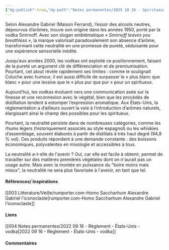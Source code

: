 ```yaml
---
{"dg-publish":true,"dg-path":"Notes permanentes/2025 10 26 - Spiritueux - neutralité - historique.md","permalink":"/notes-permanentes/2025-10-26-spiritueux-neutralite-historique/","dgPassFrontmatter":true}
---
```


Selon Alexandre Gabriel (Maison Ferrand), l’essor des alcools neutres, dépourvus d’arômes, trouve son origine dans les années 1950, porté par la vodka Smirnoff. Avec son slogan emblématique _« Smirnoff leaves you breathless »_, la marque valorisait paradoxalement son absence d’arôme, transformant cette neutralité en une promesse de pureté, séduisante pour une expérience sensorielle inédite.

Jusqu’aux années 2000, les vodkas ont exploité ce positionnement, faisant de la pureté un argument clé de différenciation et de premiumisation. Pourtant, cet atout révèle rapidement ses limites : comme le soulignait Coluche avec humour, il est aussi difficile de surpasser le « plus blanc que blanc » pour une lessive que le « plus pur que pur » pour un spiritueux.

Aujourd’hui, les vodkas évoluent vers une communication axée sur la finesse et une reconnexion avec le végétal, bien que les procédés de distillation tendent à estomper l’expression aromatique. Aux États-Unis, la réglementation a d’ailleurs ouvert la voie à l’introduction d’arômes naturels, élargissant ainsi le champ des possibles pour les spiritueux.

Pourtant, la neutralité persiste dans de nombreuses catégories, comme les rhums légers (historiquement associés au style espagnol) ou les whiskies d’assemblage, souvent élaborés à partir de distillats à très haut degré (94,8 % vol). Ces produits répondent à une demande constante : des boissons économiques, polyvalentes en mixologie et accessibles à tous.

La neutralité a-t-elle de l'avenir ? Oui, car elle est facile à obtenir, permet de travailler sur des matières premières végétales dont on n'aurait pas un usage autre. Mais avec la montée en puissance du "boire moins mais mieux", la neutralité ne sera plus favorisée à l'avenir, en tant que tel.

#### Références/ Inspirations
[[003 Litterature/Veille/rumporter.com-Homo Saccharhum Alexandre Gabriel l'iconoclaste\|rumporter.com-Homo Saccharhum Alexandre Gabriel l'iconoclaste]]

#### Liens
[[004 Notes permanentes/2022 09 16 - Règlement - États-Unis - vodka\|2022 09 16 - Règlement - États-Unis - vodka]]


#### Commentaires



